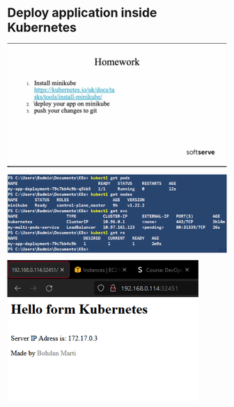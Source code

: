 # Deploy application inside Kubernetes

![homework](../Task_3/photo5447290963090322713.jpg)

![console](../Task_3/servises.png)

![done_scr](../Task_3/web-src.png)
